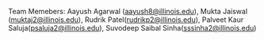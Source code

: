 Team Memebers: Aayush Agarwal (aayush8@illinois.edu), Mukta Jaiswal (muktaj2@illinois.edu), Rudrik Patel(rudrikp2@illinois.edu), Palveet Kaur Saluja(psaluja2@illinois.edu), Suvodeep Saibal Sinha(sssinha2@illinois.edu)
